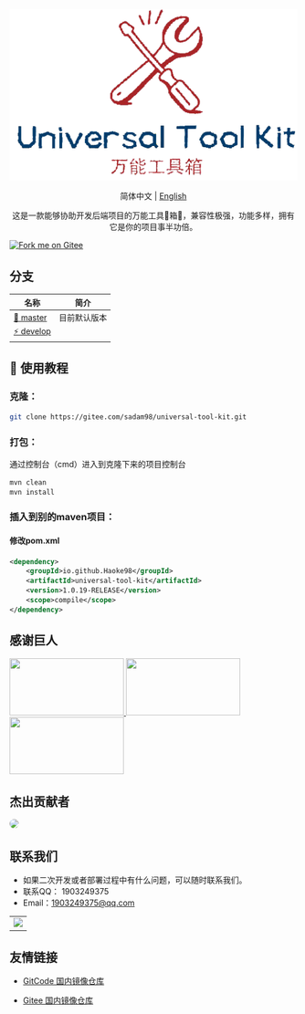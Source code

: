 <div align="center">

![Star](./static/logo.png)

简体中文 |  [English](./README.md)

<p>
这是一款能够协助开发后端项目的万能工具🔧箱🧰，兼容性极强，功能多样，拥有它是你的项目事半功倍。
</p>
</div>


[![Fork me on Gitee](https://gitee.com/sadam98/universal-tool-kit/widgets/widget_6.svg)](https://gitee.com/sadam98/universal-tool-kit)

## 分支

| 名称                                                                                   | 简介     |
|--------------------------------------------------------------------------------------|--------|
| [🚀 master](https://gitee.com/sadam98/universal-tool-kit.git)                | 目前默认版本 |
| [⚡ develop ](https://gitee.com/sadam98/universal-tool-kit.git/tree/develop/) |        |

## 🌱 使用教程

### 克隆：

```bash
git clone https://gitee.com/sadam98/universal-tool-kit.git
```

### 打包：

通过控制台（cmd）进入到克隆下来的项目控制台

```bash
mvn clean
mvn install
```

### 插入到别的maven项目：

#### 修改pom.xml

```xml
<dependency>
    <groupId>io.github.Haoke98</groupId>
    <artifactId>universal-tool-kit</artifactId>
    <version>1.0.19-RELEASE</version>
    <scope>compile</scope>
</dependency>
```

## 感谢巨人

<a title="SpringBoot" href="https://spring.io/" target="_blank">
<img width="200" height="100" src="https://spring.io/images/spring-logo-9146a4d3298760c2e7e49595184e1975.svg"/>
</a>
<a title="Swagger" href="https://swagger.io/" target="_blank">
<img width="200" height="100" src="https://static1.smartbear.co/swagger/media/assets/images/swagger_logo.svg"/>
</a>
<a title="ElasticSearch" href="https://www.elastic.co/cn/" target="_blank">
<img width="200" height="100" src="https://images.contentstack.io/v3/assets/bltefdd0b53724fa2ce/blt280217a63b82a734/5bbdaacf63ed239936a7dd56/elastic-logo.svg"/>
</a>

## 杰出贡献者

<a href="https://gitee.com/sadam98" target="_blank">
  <img width="50px" style="border-radius:999px" src="https://portrait.gitee.com/uploads/avatars/user/1882/5648408_sadam98_1580052770.png!avatar200"/>
</a>

## 联系我们

- 如果二次开发或者部署过程中有什么问题，可以随时联系我们。
- 联系QQ： 1903249375
- Email：1903249375@qq.com

<table>
<tr>
<td>
<img width="200px" src="http://59.110.225.84/static/sdm/qr_qq.png">
</td>
</tr>
</table>

## 友情链接

- [GitCode 国内镜像仓库](https://gitcode.net/weixin_43066097/UniversalToolKit)

- [Gitee 国内镜像仓库](https://gitee.com/sadam98/universal-tool-kit)
